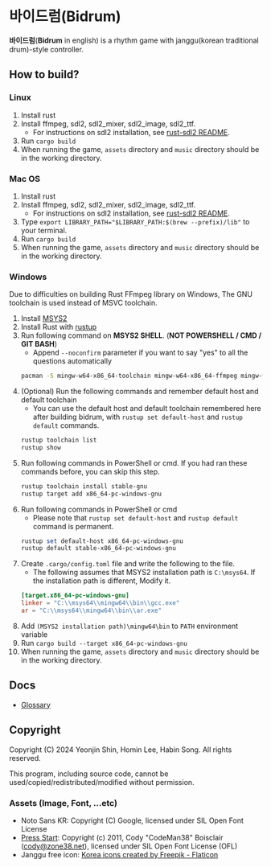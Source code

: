 # 바이드럼(Bidrum)
**바이드럼**(**Bidrum** in english) is a rhythm game with janggu(korean traditional drum)-style controller.

## How to build?
### Linux
1. Install rust
1. Install ffmpeg, sdl2, sdl2_mixer, sdl2_image, sdl2_ttf.
    - For instructions on sdl2 installation, see [rust-sdl2 README](https://github.com/Rust-SDL2/rust-sdl2).
1. Run `cargo build`
1. When running the game, `assets` directory and `music` directory should be in the working directory.

### Mac OS
1. Install rust
1. Install ffmpeg, sdl2, sdl2_mixer, sdl2_image, sdl2_ttf.
    - For instructions on sdl2 installation, see [rust-sdl2 README](https://github.com/Rust-SDL2/rust-sdl2).
1. Type `export LIBRARY_PATH="$LIBRARY_PATH:$(brew --prefix)/lib"` to your terminal.
1. Run `cargo build`
1. When running the game, `assets` directory and `music` directory should be in the working directory.


### Windows
Due to difficulties on building Rust FFmpeg library on Windows, The GNU toolchain is used instead of MSVC toolchain.

1. Install [MSYS2](https://www.msys2.org)
1. Install Rust with [rustup](https://rustup.rs)
1. Run following command on **MSYS2 SHELL**. (**NOT POWERSHELL / CMD / GIT BASH**)
    - Append `--noconfirm` parameter if you want to say "yes" to all the questions automatically
    ```bash
    pacman -S mingw-w64-x86_64-toolchain mingw-w64-x86_64-ffmpeg mingw-w64-x86_64-clang mingw-w64-x86_64-SDL2 mingw-w64-x86_64-SDL2_ttf mingw-w64-x86_64-SDL2_image mingw-w64-x86_64-SDL2_mixer
    ```
1. (Optional) Run the following commands and remember default host and default toolchain
    - You can use the default host and default toolchain remembered here after building bidrum, with `rustup set default-host` and `rustup default` commands.
    ```powershell
    rustup toolchain list
    rustup show
    ```
1. Run following commands in PowerShell or cmd. If you had ran these commands before, you can skip this step.
    ```powershell
    rustup toolchain install stable-gnu
    rustup target add x86_64-pc-windows-gnu
    ```
1. Run following commands in PowerShell or cmd
    - Please note that `rustup set default-host` and `rustup default` command is permanent.
    ```powershell
    rustup set default-host x86_64-pc-windows-gnu
    rustup default stable-x86_64-pc-windows-gnu
    ```
1. Create `.cargo/config.toml` file and write the following to the file.
    - The following assumes that MSYS2 installation path is `C:\msys64`. If the installation path is different, Modify it.
    ```toml
    [target.x86_64-pc-windows-gnu]
    linker = "C:\\msys64\\mingw64\\bin\\gcc.exe"
    ar = "C:\\msys64\\mingw64\\bin\\ar.exe"
    ```
1. Add `(MSYS2 installation path)\mingw64\bin` to `PATH` environment variable
1. Run `cargo build --target x86_64-pc-windows-gnu`
1. When running the game, `assets` directory and `music` directory should be in the working directory.

## Docs
- [Glossary](docs/glossary.md)

## Copyright
Copyright (C) 2024 Yeonjin Shin, Homin Lee, Habin Song. All rights reserved.

This program, including source code, cannot be used/copied/redistributed/modified without permission.

### Assets (Image, Font, ...etc)
 - Noto Sans KR: Copyright (C) Google, licensed under SIL Open Font License
 - [Press Start](https://www.fontspace.com/press-start-2p-font-f11591): Copyright (c) 2011, Cody "CodeMan38" Boisclair (cody@zone38.net), licensed under SIL Open Font License (OFL)
 - Janggu free icon: [Korea icons created by Freepik - Flaticon](https://www.flaticon.com/free-icons/korea)